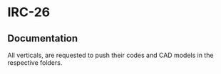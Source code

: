 # IRC-26

## Documentation

All verticals, are requested to push their codes and CAD models in the respective folders.

